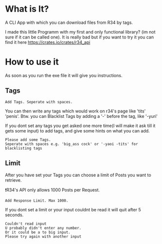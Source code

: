 # What is It?
A CLI App with which you can download files from R34 by tags.

I made this little Programm with my first and only functional library? (im not sure if it can be called one).
It is really bad but if you want to try it you can find it here <https://crates.io/crates/r34_api>

# How to use it 
As soon as you run the exe file it will give you instructions.

## Tags
`Add Tags. Seperate with spaces.`

You can then write any tags which would work on r34's page like 'tits' 'penis'.
Btw. you can Blacklist Tags by adding a '-' before the tag, like '-yuri'

If you dont set any tags you get asked one more time(I will make it ask till it gets some input) to add tags,
and give some hints on what you can add.

```
Please add some Tags.
Seperate with spaces e.g. 'big_ass cock' or '-yaoi -tits' for blacklisting tags
```

## Limit
After you have set your Tags you can choose a limit of Posts you want to retrieve.

❗R34's API only allows 1000 Posts per Request. 

`Add Response Limit. Max 1000.`

If you dont set a limit or your input couldnt be read it will quit after 5 seconds.

```
Couldn't read input
U probably didn't enter any number.
Or it could be a to big input.
Please try again with another input
```
